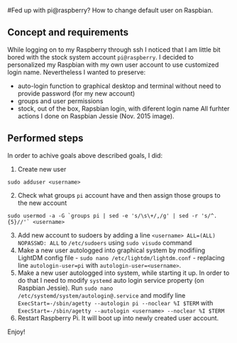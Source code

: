 #Fed up with pi@raspberry? How to change default user on Raspbian.

## Concept and requirements
While logging on to my Raspberry through ssh I noticed that I am little bit bored with the stock system account `pi@raspberry`. I decided to personalized my Raspbian with my own user account to use customized login name. Nevertheless I wanted to preserve:
- auto-login function to graphical desktop and terminal without need to provide password (for my new account)
- groups and user permissions
- stock, out of the box, Rapsbian login, with diferent login name
All furhter actions I done on Raspbian Jessie (Nov. 2015 image).

## Performed steps 
In order to achive goals above described goals, I did:
1. Create new user
```
sudo adduser <username>
```
2. Check what groups `pi` account have and then assign those groups to the new account 
```
sudo usermod -a -G `groups pi | sed -e 's/\s\+/,/g' | sed -r 's/^.{5}//'` <username>
```
3. Add new account to sudoers by adding a line `<username> ALL=(ALL) NOPASSWD: ALL` to `/etc/sudoers` using `sudo visudo` command
4. Make a new user autologged into graphical system by modifiing LightDM config file - `sudo nano /etc/lightdm/lightdm.conf` - replacing line `autologin-user=pi` with `autologin-user=<username>`.
5. Make a new user autologged into system, while starting it up. In order to  do that I need to modify `systemd` auto login service property (on Raspbian Jessie). 
Run `sudo nano /etc/systemd/system/autologin@.service` and modify line `ExecStart=-/sbin/agetty --autologin pi --noclear %I $TERM` with `ExecStart=-/sbin/agetty --autologin <username> --noclear %I $TERM`
6. Restart Raspberry Pi. It will boot up into newly created user account.

Enjoy!

